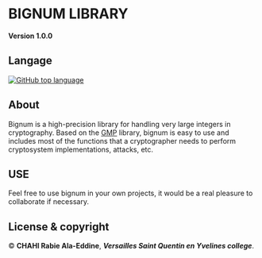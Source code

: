 # BIGNUM LIBRARY

**Version 1.0.0**

## Langage 

[![GitHub top language](https://img.shields.io/github/languages/top/Chahi-Rabie-Ala-Eddine/BIGNUM)](https://github.com/Chahi-Rabie-Ala-Eddine/BIGNUM)
 
## About

Bignum is a high-precision library for handling very large integers in cryptography. Based on the [GMP](https://gmplib.org/manual/index#Top) library, bignum is easy to use and includes most of the functions that a cryptographer needs to perform cryptosystem implementations, attacks, etc.

## USE

Feel free to use bignum in your own projects, it would be a real pleasure to collaborate if necessary.

## License & copyright

© **CHAHI Rabie Ala-Eddine**, ***Versailles Saint Quentin en Yvelines college***.
